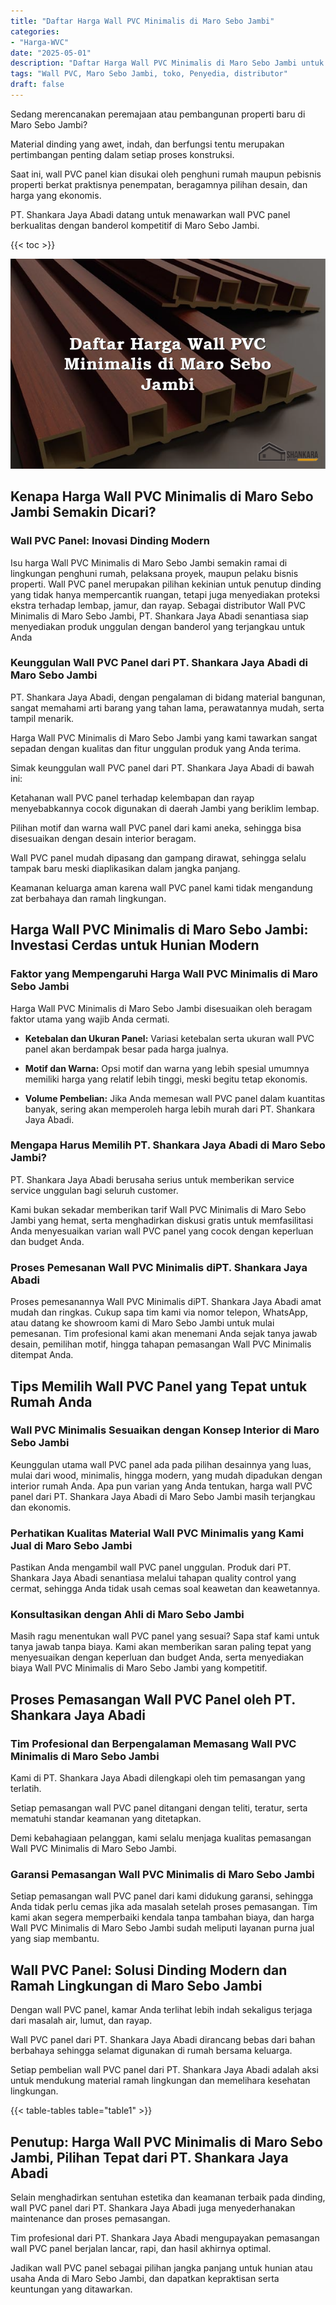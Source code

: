 ```yaml
---
title: "Daftar Harga Wall PVC Minimalis di Maro Sebo Jambi"
categories: 
- "Harga-WVC"
date: "2025-05-01"
description: "Daftar Harga Wall PVC Minimalis di Maro Sebo Jambi untuk tempat tinggal, office, dan toko. Material terbaik, beragam motif, warna menarik, dengan layanan penempatan ditangani oleh tenaga ahli berpengalaman dan kepastian resmi!|Jasa penyediaan Wall PVC Minimalis di Maro Sebo Jambi bagi keperluan hunian, perkantoran, atau gerai, beserta material terbaik dan pemasangan oleh tim berpengalaman serta garansi resmi.|Alternatif Wall PVC Minimalis di Maro Sebo Jambi yang terpercaya untuk tempat tinggal, office, dan ritel, bersama panel unggulan dan pemasangan dikerjakan oleh teknisi profesional serta kepastian resmi.|Penyediaan Wall PVC Minimalis di Maro Sebo Jambi bagi hunian, perkantoran, dan toko, dengan produk berkualitas dan pemasangan dikerjakan oleh tim profesional, dilengkapi beserta garansi resmi.}"
tags: "Wall PVC, Maro Sebo Jambi, toko, Penyedia, distributor"
draft: false
---
```


Sedang merencanakan peremajaan atau pembangunan properti baru di Maro Sebo Jambi?

Material dinding yang awet, indah, dan berfungsi tentu merupakan pertimbangan penting dalam setiap proses konstruksi.

Saat ini, wall PVC panel kian disukai oleh penghuni rumah maupun pebisnis properti berkat praktisnya penempatan, beragamnya pilihan desain, dan harga yang ekonomis.

PT. Shankara Jaya Abadi datang untuk menawarkan wall PVC panel berkualitas dengan banderol kompetitif di Maro Sebo Jambi.

{{< toc >}}

![Daftar Harga Wall PVC Minimalis di Maro Sebo Jambi](/images/Harga-WVC/Daftar-Harga-Wall-PVC-Minimalis-di-Maro-Sebo-Jambi.png)


## Kenapa Harga Wall PVC Minimalis di Maro Sebo Jambi Semakin Dicari?

### Wall PVC Panel: Inovasi Dinding Modern

Isu harga Wall PVC Minimalis di Maro Sebo Jambi semakin ramai di lingkungan penghuni rumah, pelaksana proyek, maupun pelaku bisnis properti. Wall PVC panel merupakan pilihan kekinian untuk penutup dinding yang tidak hanya mempercantik ruangan, tetapi juga menyediakan proteksi ekstra terhadap lembap, jamur, dan rayap. Sebagai distributor Wall PVC Minimalis di Maro Sebo Jambi, PT. Shankara Jaya Abadi senantiasa siap menyediakan produk unggulan dengan banderol yang terjangkau untuk Anda

### Keunggulan Wall PVC Panel dari PT. Shankara Jaya Abadi di Maro Sebo Jambi

PT. Shankara Jaya Abadi, dengan pengalaman di bidang material bangunan, sangat memahami arti barang yang tahan lama, perawatannya mudah, serta tampil menarik.

Harga Wall PVC Minimalis di Maro Sebo Jambi yang kami tawarkan sangat sepadan dengan kualitas dan fitur unggulan produk yang Anda terima.

Simak keunggulan wall PVC panel dari PT. Shankara Jaya Abadi di bawah ini:

Ketahanan wall PVC panel terhadap kelembapan dan rayap menyebabkannya cocok digunakan di daerah Jambi yang beriklim lembap.

Pilihan motif dan warna wall PVC panel dari kami aneka, sehingga bisa disesuaikan dengan desain interior beragam.

Wall PVC panel mudah dipasang dan gampang dirawat, sehingga selalu tampak baru meski diaplikasikan dalam jangka panjang.

Keamanan keluarga aman karena wall PVC panel kami tidak mengandung zat berbahaya dan ramah lingkungan.

## Harga Wall PVC Minimalis di Maro Sebo Jambi: Investasi Cerdas untuk Hunian Modern

### Faktor yang Mempengaruhi Harga Wall PVC Minimalis di Maro Sebo Jambi

Harga Wall PVC Minimalis di Maro Sebo Jambi disesuaikan oleh beragam faktor utama yang wajib Anda cermati.

- **Ketebalan dan Ukuran Panel:** Variasi ketebalan serta ukuran wall PVC panel akan berdampak besar pada harga jualnya.

- **Motif dan Warna:** Opsi motif dan warna yang lebih spesial umumnya memiliki harga yang relatif lebih tinggi, meski begitu tetap ekonomis.

- **Volume Pembelian:** Jika Anda memesan wall PVC panel dalam kuantitas banyak, sering akan memperoleh harga lebih murah dari PT. Shankara Jaya Abadi.

### Mengapa Harus Memilih PT. Shankara Jaya Abadi di Maro Sebo Jambi?

PT. Shankara Jaya Abadi berusaha serius untuk memberikan service service unggulan bagi seluruh customer.

Kami bukan sekadar memberikan tarif Wall PVC Minimalis di Maro Sebo Jambi yang hemat, serta menghadirkan diskusi gratis untuk memfasilitasi Anda menyesuaikan varian wall PVC panel yang cocok dengan keperluan dan budget Anda.

### Proses Pemesanan Wall PVC Minimalis diPT. Shankara Jaya Abadi

Proses pemesanannya Wall PVC Minimalis diPT. Shankara Jaya Abadi amat mudah dan ringkas. Cukup sapa tim kami via nomor telepon, WhatsApp, atau datang ke showroom kami di Maro Sebo Jambi untuk mulai pemesanan. Tim profesional kami akan menemani Anda sejak tanya jawab desain, pemilihan motif, hingga tahapan pemasangan Wall PVC Minimalis ditempat Anda.

## Tips Memilih Wall PVC Panel yang Tepat untuk Rumah Anda

### Wall PVC Minimalis Sesuaikan dengan Konsep Interior di Maro Sebo Jambi

Keunggulan utama wall PVC panel ada pada pilihan desainnya yang luas, mulai dari wood, minimalis, hingga modern, yang mudah dipadukan dengan interior rumah Anda. Apa pun varian yang Anda tentukan, harga wall PVC panel dari PT. Shankara Jaya Abadi di Maro Sebo Jambi masih terjangkau dan ekonomis.

### Perhatikan Kualitas Material Wall PVC Minimalis yang Kami Jual di Maro Sebo Jambi

Pastikan Anda mengambil wall PVC panel unggulan. Produk dari PT. Shankara Jaya Abadi senantiasa melalui tahapan quality control yang cermat, sehingga Anda tidak usah cemas soal keawetan dan keawetannya.

### Konsultasikan dengan Ahli di Maro Sebo Jambi

Masih ragu menentukan wall PVC panel yang sesuai? Sapa staf kami untuk tanya jawab tanpa biaya. Kami akan memberikan saran paling tepat yang menyesuaikan dengan keperluan dan budget Anda, serta menyediakan biaya Wall PVC Minimalis di Maro Sebo Jambi yang kompetitif.

## Proses Pemasangan Wall PVC Panel oleh PT. Shankara Jaya Abadi

### Tim Profesional dan Berpengalaman Memasang Wall PVC Minimalis di Maro Sebo Jambi

Kami di PT. Shankara Jaya Abadi dilengkapi oleh tim pemasangan yang terlatih.

Setiap pemasangan wall PVC panel ditangani dengan teliti, teratur, serta mematuhi standar keamanan yang ditetapkan.

Demi kebahagiaan pelanggan, kami selalu menjaga kualitas pemasangan Wall PVC Minimalis di Maro Sebo Jambi.

### Garansi Pemasangan Wall PVC Minimalis di Maro Sebo Jambi

Setiap pemasangan wall PVC panel dari kami didukung garansi, sehingga Anda tidak perlu cemas jika ada masalah setelah proses pemasangan. Tim kami akan segera memperbaiki kendala tanpa tambahan biaya, dan harga Wall PVC Minimalis di Maro Sebo Jambi sudah meliputi layanan purna jual yang siap membantu.

## Wall PVC Panel: Solusi Dinding Modern dan Ramah Lingkungan di Maro Sebo Jambi

Dengan wall PVC panel, kamar Anda terlihat lebih indah sekaligus terjaga dari masalah air, lumut, dan rayap.

Wall PVC panel dari PT. Shankara Jaya Abadi dirancang bebas dari bahan berbahaya sehingga selamat digunakan di rumah bersama keluarga.

Setiap pembelian wall PVC panel dari PT. Shankara Jaya Abadi adalah aksi untuk mendukung material ramah lingkungan dan memelihara kesehatan lingkungan.

{{< table-tables table="table1" >}}

## Penutup: Harga Wall PVC Minimalis di Maro Sebo Jambi, Pilihan Tepat dari PT. Shankara Jaya Abadi

Selain menghadirkan sentuhan estetika dan keamanan terbaik pada dinding, wall PVC panel dari PT. Shankara Jaya Abadi juga menyederhanakan maintenance dan proses pemasangan.

Tim profesional dari PT. Shankara Jaya Abadi mengupayakan pemasangan wall PVC panel berjalan lancar, rapi, dan hasil akhirnya optimal.

Jadikan wall PVC panel sebagai pilihan jangka panjang untuk hunian atau usaha Anda di Maro Sebo Jambi, dan dapatkan kepraktisan serta keuntungan yang ditawarkan.